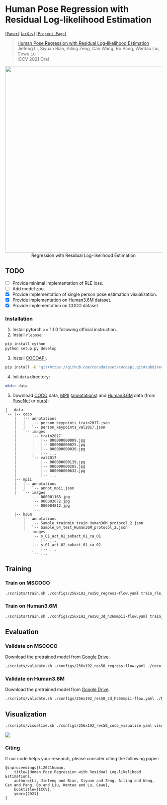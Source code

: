 # Human Pose Regression with Residual Log-likelihood Estimation

[[`Paper`](https://jeffli.site/res-loglikelihood-regression/resources/ICCV21-RLE.pdf)]
[[`arXiv`](https://arxiv.org/abs/2107.11291)]
[[`Project Page`](https://jeffli.site/res-loglikelihood-regression/)]

> [Human Pose Regression with Residual Log-likelihood Estimation](https://jeffli.site/res-loglikelihood-regression/resources/ICCV21-RLE.pdf)  
> Jiefeng Li, Siyuan Bian, Ailing Zeng, Can Wang, Bo Pang, Wentao Liu, Cewu Lu  
> ICCV 2021 Oral  

<div align="center">
    <img src="assets/rle.jpg", width="600" alt><br>
    Regression with Residual Log-likelihood Estimation
</div>

## TODO
- [ ] Provide minimal implementation of RLE loss.
- [ ] Add model zoo.
- [x] Provide implementation of single person pose estimation visualization.
- [x] Provide implementation on Human3.6M dataset.
- [x] Provide implementation on COCO dataset.

### Installation
1. Install pytorch >= 1.1.0 following official instruction.
2. Install `rlepose`:
``` bash
pip install cython
python setup.py develop
```
3. Install [COCOAPI](https://github.com/cocodataset/cocoapi).
``` bash
pip install -U 'git+https://github.com/cocodataset/cocoapi.git#subdirectory=PythonAPI'
```
4. Init `data` directory:
``` bash
mkdir data
```
5. Download [COCO](https://cocodataset.org/#download) data, [MPII](http://human-pose.mpi-inf.mpg.de/#download) ([annotations](https://drive.google.com/file/d/1--EQZnCJI_XJIc9_bw-dzw3MrRFLMptw/view?usp=sharing)) and [Human3.6M](https://drive.google.com/drive/folders/1kgVH-GugrLoc9XyvP6nRoaFpw3TmM5xK) data (from [PoseNet](https://github.com/mks0601/3DMPPE_POSENET_RELEASE) or [ours](https://drive.google.com/drive/folders/1sF2xjAfvEw7rvNaQJqadAU2QDUVFfhQH?usp=sharing)):
```
|-- data
`-- |-- coco
    |   |-- annotations
    |   |   |-- person_keypoints_train2017.json
    |   |   `-- person_keypoints_val2017.json
    |   `-- images
    |       |-- train2017
    |       |   |-- 000000000009.jpg
    |       |   |-- 000000000025.jpg
    |       |   |-- 000000000030.jpg
    |       |   |-- ... 
    |       `-- val2017
    |           |-- 000000000139.jpg
    |           |-- 000000000285.jpg
    |           |-- 000000000632.jpg
    |           |-- ... 
    |-- mpii
    |   |-- annotations
    |   |   `-- annot_mpii.json
    |   `-- images
            |-- 000001163.jpg
            |-- 000003072.jpg
            |-- 000004812.jpg
            |--- ...
    |-- h36m
    `-- |-- annotations
        |   |-- Sample_trainmin_train_Human36M_protocol_2.json
        |   `-- Sample_64_test_Human36M_protocol_2.json
        `-- images
            |-- s_01_act_02_subact_01_ca_01
            |   |-- ...
            |-- s_01_act_02_subact_01_ca_02
            |   |-- ...
            `-- ... 
```
## Training

### Train on MSCOCO
``` bash
./scripts/train.sh ./configs/256x192_res50_regress-flow.yaml train_rle_coco
```

### Train on Human3.6M
``` bash
./scripts/train.sh ./configs/256x192_res50_3d_h36mmpii-flow.yaml train_rle_h36m
```

## Evaluation

### Validate on MSCOCO
Download the pretrained model from [Google Drive](https://drive.google.com/file/d/1YBHqNKkxIVv8CqgDxkezC-4vyKpx-zXK/view?usp=sharing).
``` bash
./scripts/validate.sh ./configs/256x192_res50_regress-flow.yaml ./coco-laplace-rle.pth
```

### Validate on Human3.6M
Download the pretrained model from [Google Drive](https://drive.google.com/file/d/1v2ZhembnFyJ_FXGHEOCzGaM-tAVFMy7A/view?usp=sharing).
``` bash
./scripts/validate.sh ./configs/256x192_res50_3d_h36mmpii-flow.yaml ./h36m-laplace-rle.pth
```


## Visualization
``` bash
./scripts/visualize.sh ./configs/256x192_res50_coco_visualize.yaml visual_rle_coco
```

![](./assets/test1.gif)

### Citing
If our code helps your research, please consider citing the following paper:
```
@inproceedings{li2021human,
    title={Human Pose Regression with Residual Log-likelihood Estimation},
    author={Li, Jiefeng and Bian, Siyuan and Zeng, Ailing and Wang, Can and Pang, Bo and Liu, Wentao and Lu, Cewu},
    booktitle={ICCV},
    year={2021}
}
```